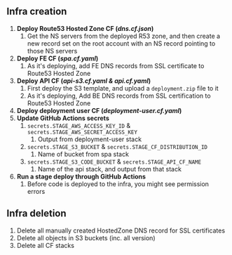 ## Infra creation
1. **Deploy Route53 Hosted Zone CF (_dns.cf.json_)** 
   1. Get the NS servers from the deployed R53 zone, and then create a new record set on the root account with an NS record pointing to those NS servers
2. **Deploy FE CF (_spa.cf.yaml_)** 
   1. As it's deploying, add FE DNS records from SSL certificate to Route53 Hosted Zone 
3. **Deploy API CF (_api-s3.cf.yaml & api.cf.yaml_)** 
   1. First deploy the S3 template, and upload a `deployment.zip` file to it
   2. As it's deploying, Add BE DNS records from SSL certification to Route53 Hosted Zone
4. **Deploy deployment user CF (_deployment-user.cf.yaml_)**
5. **Update GitHub Actions secrets**
   1. `secrets.STAGE_AWS_ACCESS_KEY_ID` & `secrets.STAGE_AWS_SECRET_ACCESS_KEY`
      1. Output from deployment-user stack
   2. `secrets.STAGE_S3_BUCKET` & `secrets.STAGE_CF_DISTRIBUTION_ID`
      1. Name of bucket from spa stack
   3. `secrets.STAGE_S3_CODE_BUCKET` & `secrets.STAGE_API_CF_NAME`
      1. Name of the api stack, and output from that stack
6. **Run a stage deploy through GitHub Actions**
   1. Before code is deployed to the infra, you might see permission errors

## Infra deletion
1. Delete all manually created HostedZone DNS record for SSL certificates
2. Delete all objects in S3 buckets (inc. all version)
3. Delete all CF stacks
